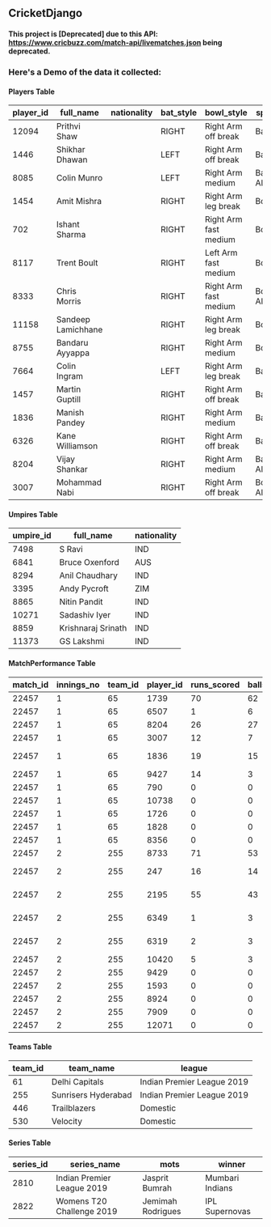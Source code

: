 ## CricketDjango
#### This project is **[Deprecated]** due to this API: https://www.cricbuzz.com/match-api/livematches.json being deprecated.

### Here's a Demo of the data it collected:

#### Players Table
|player_id|full_name          |nationality|bat_style|bowl_style           |speciality        |
|---------|-------------------|-----------|---------|---------------------|------------------|
|12094    |Prithvi Shaw       |           |RIGHT    |Right Arm off break  |Batsman           |
|1446     |Shikhar Dhawan     |           |LEFT     |Right Arm off break  |Batsman           |
|8085     |Colin Munro        |           |LEFT     |Right Arm medium     |Batting Allrounder|
|1454     |Amit Mishra        |           |RIGHT    |Right Arm leg break  |Bowler            |
|702      |Ishant Sharma      |           |RIGHT    |Right Arm fast medium|Bowler            |
|8117     |Trent Boult        |           |RIGHT    |Left Arm fast medium |Bowler            |
|8333     |Chris Morris       |           |RIGHT    |Right Arm fast medium|Bowling Allrounder|
|11158    |Sandeep Lamichhane |           |RIGHT    |Right Arm leg break  |Bowler            |
|8755     |Bandaru Ayyappa    |           |RIGHT    |Right Arm medium     |Bowler            |
|7664     |Colin Ingram       |           |LEFT     |Right Arm leg break  |Batsman           |
|1457     |Martin Guptill     |           |RIGHT    |Right Arm off break  |Batsman           |
|1836     |Manish Pandey      |           |RIGHT    |Right Arm medium     |Batsman           |
|6326     |Kane Williamson    |           |RIGHT    |Right Arm off break  |Batsman           |
|8204     |Vijay Shankar      |           |RIGHT    |Right Arm medium     |Batting Allrounder|
|3007     |Mohammad Nabi      |           |RIGHT    |Right Arm off break  |Bowling Allrounder|

#### Umpires Table
|umpire_id|full_name          |nationality|
|---------|-------------------|-----------|
|7498     |S Ravi             |IND        |
|6841     |Bruce Oxenford     |AUS        |
|8294     |Anil Chaudhary     |IND        |
|3395     |Andy Pycroft       |ZIM        |
|8865     |Nitin Pandit       |IND        |
|10271    |Sadashiv Iyer      |IND        |
|8859     |Krishnaraj Srinath |IND        |
|11373    |GS Lakshmi         |IND        |

#### MatchPerformance Table 
|match_id|innings_no         |team_id|player_id|runs_scored|balls_batted|fours_scored|sixes_scored|overs_bowled|maidens|runs_conceded|wickets_taken|no_balls|wides|final_out_condition             |
|--------|-------------------|-------|---------|-----------|------------|------------|------------|------------|-------|-------------|-------------|--------|-----|--------------------------------|
|22457   |1                  |65     |1739     |70         |62          |6           |1           |0           |0      |0            |0            |0       |0    |not out                         |
|22457   |1                  |65     |6507     |1          |6           |0           |0           |0           |0      |0            |0            |0       |0    |c Ashwin b Mujeeb               |
|22457   |1                  |65     |8204     |26         |27          |2           |0           |0           |0      |0            |0            |0       |0    |c Rahul b Ashwin                |
|22457   |1                  |65     |3007     |12         |7           |0           |0           |3.5         |0      |42           |0            |0       |0    |run out (Ashwin)                |
|22457   |1                  |65     |1836     |19         |15          |2           |0           |0           |0      |0            |0            |0       |0    |c (sub)Nair b Shami             |
|22457   |1                  |65     |9427     |14         |3           |2           |1           |0           |0      |0            |0            |0       |0    |not out                         |
|22457   |1                  |65     |790      |0          |0           |0           |0           |0           |0      |0            |0            |0       |0    |Did not bat                     |
|22457   |1                  |65     |10738    |0          |0           |0           |0           |4.0         |0      |20           |1            |0       |0    |Did not bat                     |
|22457   |1                  |65     |1726     |0          |0           |0           |0           |4.0         |0      |25           |0            |0       |0    |Did not bat                     |
|22457   |1                  |65     |1828     |0          |0           |0           |0           |4.0         |0      |42           |1            |0       |0    |Did not bat                     |
|22457   |1                  |65     |8356     |0          |0           |0           |0           |4.0         |0      |21           |2            |0       |0    |Did not bat                     |
|22457   |2                  |255    |8733     |71         |53          |7           |1           |0           |0      |0            |0            |0       |0    |not out                         |
|22457   |2                  |255    |247      |16         |14          |1           |1           |0           |0      |0            |0            |0       |0    |c Deepak Hooda b Rashid Khan    |
|22457   |2                  |255    |2195     |55         |43          |3           |3           |0           |0      |0            |0            |0       |0    |c Vijay Shankar b Sandeep Sharma|
|22457   |2                  |255    |6349     |1          |3           |0           |0           |0           |0      |0            |0            |0       |0    |c Deepak Hooda b Sandeep Sharma |
|22457   |2                  |255    |6319     |2          |3           |0           |0           |0           |0      |0            |0            |0       |0    |c Deepak Hooda b S Kaul         |
|22457   |2                  |255    |10420    |5          |3           |0           |0           |4.0         |0      |30           |0            |0       |0    |not out                         |
|22457   |2                  |255    |9429     |0          |0           |0           |0           |0           |0      |0            |0            |0       |0    |Did not bat                     |
|22457   |2                  |255    |1593     |0          |0           |0           |0           |4.0         |0      |30           |1            |0       |0    |Did not bat                     |
|22457   |2                  |255    |8924     |0          |0           |0           |0           |4.0         |0      |21           |0            |0       |1    |Did not bat                     |
|22457   |2                  |255    |7909     |0          |0           |0           |0           |4.0         |0      |30           |1            |0       |0    |Did not bat                     |
|22457   |2                  |255    |12071    |0          |0           |0           |0           |4.0         |0      |34           |1            |0       |2    |Did not bat                     |

#### Teams Table
|team_id|team_name          |league|
|-------|-------------------|------|
|61     |Delhi Capitals     |Indian Premier League 2019|
|255    |Sunrisers Hyderabad|Indian Premier League 2019|
|446    |Trailblazers       |Domestic|
|530    |Velocity           |Domestic|

#### Series Table
|series_id|series_name        |mots|winner                    |
|---------|-------------------|----|--------------------------|
|2810     |Indian Premier League 2019|  Jasprit Bumrah  |Mumbari Indians          |
|2822     |Womens T20 Challenge 2019|   Jemimah Rodrigues   |     IPL Supernovas       |

